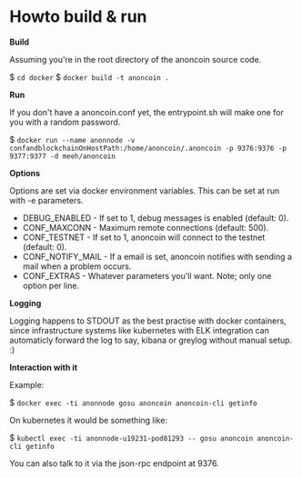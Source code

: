 Howto build & run
==================

**Build**

Assuming you're in the root directory of the anoncoin source code.

$ `cd docker`
$ `docker build -t anoncoin .`

**Run**

If you don't have a anoncoin.conf yet, the entrypoint.sh will make one for you with a random password.

$ `docker run --name anonnode -v confandblockchainOnHostPath:/home/anoncoin/.anoncoin -p 9376:9376 -p 9377:9377 -d meeh/anoncoin`

**Options**

Options are set via docker environment variables. This can be set at run with -e parameters.

* DEBUG_ENABLED        - If set to 1, debug messages is enabled (default: 0).
* CONF_MAXCONN         - Maximum remote connections (default: 500).
* CONF_TESTNET         - If set to 1, anoncoin will connect to the testnet (default: 0).
* CONF_NOTIFY_MAIL     - If a email is set, anoncoin notifies with sending a mail when a problem occurs.
* CONF_EXTRAS          - Whatever parameters you'll want. Note; only one option per line.

**Logging**

Logging happens to STDOUT as the best practise with docker containers, since infrastructure systems like kubernetes with ELK integration can automaticly forward the log to say, kibana or greylog without manual setup. :)


**Interaction with it**

Example:

$ `docker exec -ti anonnode gosu anoncoin anoncoin-cli getinfo`

On kubernetes it would be something like:

$ `kubectl exec -ti anonnode-u19231-pod81293 -- gosu anoncoin anoncoin-cli getinfo`

You can also talk to it via the json-rpc endpoint at 9376.


